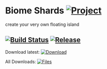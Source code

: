 # Biome Shards [![Project](http://cf.way2muchnoise.eu/full_308794_downloads.svg)](https://minecraft.curseforge.com/projects/308794)
create your very own floating island

[![Build Status](https://travis-ci.com/Glasspane/Biome-Shards.svg?branch=master)](https://travis-ci.com/Glasspane/Biome-Shards) [![Release](https://jitpack.io/v/Glasspane/Biome-Shards.svg)](https://jitpack.io/#Glasspane/Biome-Shards)
---

Download latest:
[![Download](https://curse.nikky.moe/api/img/308794?logo)](https://curse.nikky.moe/api/url/308794)

All Downloads:
[![Files](https://curse.nikky.moe/api/img/308794/files?logo)](https://minecraft.curseforge.com/projects/308794/files)
